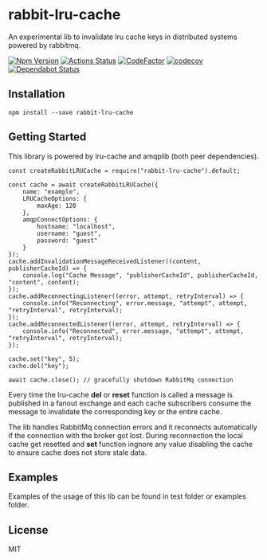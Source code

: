 # rabbit-lru-cache
An experimental lib to invalidate lru cache keys in distributed systems powered by rabbitmq.

[ ![Npm Version](https://badge.fury.io/js/rabbit-lru-cache.svg)](https://www.npmjs.com/package/rabbit-lru-cache)
[![Actions Status](https://github.com/francescorivola/rabbit-lru-cache/workflows/Node%20CI/badge.svg)](https://github.com/francescorivola/rabbit-lru-cache/actions)
[![CodeFactor](https://www.codefactor.io/repository/github/francescorivola/rabbit-lru-cache/badge)](https://www.codefactor.io/repository/github/francescorivola/rabbit-lru-cache)
[![codecov](https://codecov.io/gh/francescorivola/rabbit-lru-cache/branch/master/graph/badge.svg)](https://codecov.io/gh/francescorivola/rabbit-lru-cache)
[![Dependabot Status](https://api.dependabot.com/badges/status?host=github&repo=francescorivola/rabbit-lru-cache)](https://dependabot.com)

## Installation

` npm install --save rabbit-lru-cache `

## Getting Started

This library is powered by lru-cache and amqplib (both peer dependencies).

```
const createRabbitLRUCache = require("rabbit-lru-cache").default;

const cache = await createRabbitLRUCache({
    name: "example",
    LRUCacheOptions: {
        maxAge: 120
    },
    amqpConnectOptions: {
        hostname: "localhost",
        username: "guest",
        password: "guest"
    }
});
cache.addInvalidationMessageReceivedListener((content, publisherCacheId) => {
    console.log("Cache Message", "publisherCacheId", publisherCacheId, "content", content);
});
cache.addReconnectingListener((error, attempt, retryInterval) => {
    console.info("Reconnecting", error.message, "attempt", attempt, "retryInterval", retryInterval);
});
cache.addReconnectedListener((error, attempt, retryInterval) => {
    console.info("Reconnected", error.message, "attempt", attempt, "retryInterval", retryInterval);
});
    
cache.set("key", 5);
cache.del("key");

await cache.close(); // gracefully shutdown RabbitMq connection
```

Every time the lru-cache **del** or **reset** function is called a message is published in a fanout exchange and each cache subscribers consume the message to invalidate the corresponding key or the entire cache.

The lib handles RabbitMq connection errors and it reconnects automatically if the connection with the broker got lost. During reconnection the local cache get resetted and **set** function ingnore any value disabling the cache to ensure cache does not store stale data. 

## Examples

Examples of the usage of this lib can be found in test folder or examples folder.

## License

MIT
